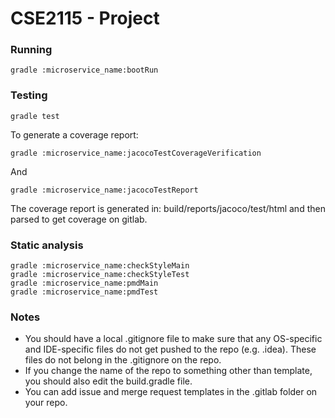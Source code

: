 # CSE2115 - Project

### Running 
`gradle :microservice_name:bootRun`

### Testing
```shell
gradle test
```

To generate a coverage report:
```shell
gradle :microservice_name:jacocoTestCoverageVerification
```


And
```shell
gradle :microservice_name:jacocoTestReport
```
The coverage report is generated in: build/reports/jacoco/test/html and then parsed to get coverage on gitlab.

### Static analysis
```shell
gradle :microservice_name:checkStyleMain
gradle :microservice_name:checkStyleTest
gradle :microservice_name:pmdMain
gradle :microservice_name:pmdTest
```

### Notes
- You should have a local .gitignore file to make sure that any OS-specific and IDE-specific files do not get pushed to the repo (e.g. .idea). These files do not belong in the .gitignore on the repo.
- If you change the name of the repo to something other than template, you should also edit the build.gradle file.
- You can add issue and merge request templates in the .gitlab folder on your repo. 

